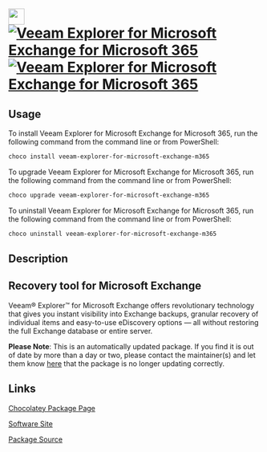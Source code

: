 ﻿# <img src="https://cdn.jsdelivr.net/gh/mkevenaar/chocolatey-packages@df05ac24d9d11844318df004b2f9c130bc74a25e/icons/veeam-explorer-for-microsoft-exchange-m365.png" width="32" height="32"/> [![Veeam Explorer for Microsoft Exchange for Microsoft 365](https://img.shields.io/chocolatey/v/veeam-explorer-for-microsoft-exchange-m365.svg?label=Veeam+Explorer+for+Microsoft+Exchange+for+Microsoft+365)](https://community.chocolatey.org/packages/veeam-explorer-for-microsoft-exchange-m365) [![Veeam Explorer for Microsoft Exchange for Microsoft 365](https://img.shields.io/chocolatey/dt/veeam-explorer-for-microsoft-exchange-m365.svg)](https://community.chocolatey.org/packages/veeam-explorer-for-microsoft-exchange-m365)

## Usage

To install Veeam Explorer for Microsoft Exchange for Microsoft 365, run the following command from the command line or from PowerShell:

```powershell
choco install veeam-explorer-for-microsoft-exchange-m365
```

To upgrade Veeam Explorer for Microsoft Exchange for Microsoft 365, run the following command from the command line or from PowerShell:

```powershell
choco upgrade veeam-explorer-for-microsoft-exchange-m365
```

To uninstall Veeam Explorer for Microsoft Exchange for Microsoft 365, run the following command from the command line or from PowerShell:

```powershell
choco uninstall veeam-explorer-for-microsoft-exchange-m365
```

## Description

## Recovery tool for Microsoft Exchange

Veeam® Explorer™ for Microsoft Exchange offers revolutionary technology that gives you instant visibility into Exchange backups, granular recovery of individual items and easy-to-use eDiscovery options — all without restoring the full Exchange database or entire server.

**Please Note**: This is an automatically updated package. If you find it is
out of date by more than a day or two, please contact the maintainer(s) and
let them know [here](https://github.com/mkevenaar/chocolatey-packages/issues) that the package is no longer updating correctly.


## Links

[Chocolatey Package Page](https://community.chocolatey.org/packages/veeam-explorer-for-microsoft-exchange-m365)

[Software Site](http://www.veeam.com/)

[Package Source](https://github.com/mkevenaar/chocolatey-packages/tree/master/automatic/veeam-explorer-for-microsoft-exchange-m365)

